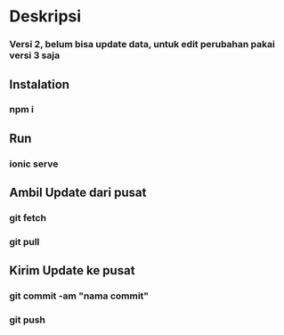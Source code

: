 # Deskripsi
### Versi 2, belum bisa update data, untuk edit perubahan pakai versi 3 saja

## Instalation
### npm i

## Run
### ionic serve

## Ambil Update dari pusat
### git fetch
### git pull

## Kirim Update ke pusat
### git commit -am "nama commit"
### git push
